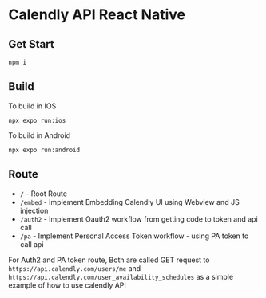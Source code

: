 # Calendly API React Native 

## Get Start

```shell
npm i
```

## Build

To build in IOS

```shell
npx expo run:ios
```

To build in Android

```shell
npx expo run:android
```

## Route

- `/` - Root Route
- `/embed` - Implement Embedding Calendly UI using Webview and JS injection
- `/auth2` - Implement Oauth2 workflow from getting code to token and api call
- `/pa` - Implement Personal Access Token workflow - using PA token to call api


For Auth2 and PA token route, Both are called GET request to `https://api.calendly.com/users/me` and `https://api.calendly.com/user_availability_schedules` as a simple example of how to use calendly API
